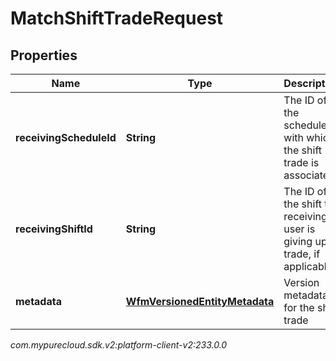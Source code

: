 # MatchShiftTradeRequest


## Properties

| Name | Type | Description | Notes |
| ------------ | ------------- | ------------- | ------------- |
| **receivingScheduleId** | **String** | The ID of the schedule with which the shift trade is associated |  |
| **receivingShiftId** | **String** | The ID of the shift the receiving user is giving up in trade, if applicable |  [optional] |
| **metadata** | [**WfmVersionedEntityMetadata**](WfmVersionedEntityMetadata) | Version metadata for the shift trade |  |




_com.mypurecloud.sdk.v2:platform-client-v2:233.0.0_
